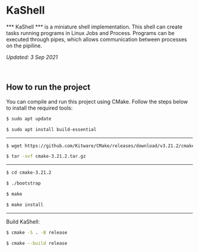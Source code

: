 # **KaShell**

*** KaShell *** is a miniature shell implementation. This shell can create tasks 
running programs in Linux Jobs and Process. Programs can be executed through pipes, 
which allows communication between processes on the pipiline. 

*Updated: 3 Sep 2021*

<br/>

## How to run the project

You can compile and run this project using CMake. Follow the steps below to install the required tools:

```sh
$ sudo apt update
```
```sh
$ sudo apt install build-essential
```

---

```sh
$ wget https://github.com/Kitware/CMake/releases/download/v3.21.2/cmake-3.21.2.tar.gz
```

```sh
$ tar -xvf cmake-3.21.2.tar.gz
```

---

```sh
$ cd cmake-3.21.2
```
```sh
$ ./bootstrap
```
```sh
$ make
```
```sh
$ make install
```

---

Build KaShell:

```sh
$ cmake -S . -B release
```
```sh
$ cmake --build release
```

<br/>
